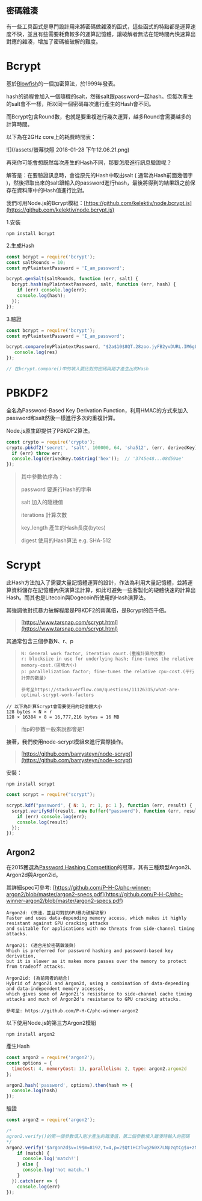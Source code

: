 ## 密碼雜湊

有一些工具函式是專門設計用來將密碼做雜湊的函式，這些函式的特點都是運算速度不快，並且有些需要耗費較多的運算記憶體，讓破解者無法在短時間內快速算出對應的雜湊，增加了密碼被破解的難度。

# Bcrypt

基於[Blowfish](https://baike.baidu.com/item/Blowfish/1677776)的一個加密算法，於1999年發表。

hash的過程會加入一個隨機的salt，然後salt跟password一起hash。但每次產生的salt會不一樣，所以同一個密碼每次進行產生的Hash會不同。

而Bcrypt包含Round數，也就是要重複進行幾次運算，越多Round會需要越多的計算時間。

以下為在2GHz core上的耗費時間表：

![](/assets/螢幕快照 2018-01-28 下午12.06.21.png)

再來你可能會想既然每次產生的Hash不同，那要怎麼進行訊息驗證呢？

解答是：在要驗證訊息時，會從原先的Hash中取出salt \( 通常為Hash前面幾個字 \)，然後把取出來的salt跟輸入的password進行hash，最後將得到的結果跟之前保存在資料庫中的Hash值進行比對。

我們可用Node.js的Bcrypt模組：[https://github.com/kelektiv/node.bcrypt.js](https://github.com/kelektiv/node.bcrypt.js)

1.安裝

```
npm install bcrypt
```

2.生成Hash

```js
const bcrypt = require('bcrypt');
const saltRounds = 10;
const myPlaintextPassword = 'I_am_password';

bcrypt.genSalt(saltRounds, function (err, salt) {
  bcrypt.hash(myPlaintextPassword, salt, function (err, hash) {
    if (err) console.log(err);
    console.log(hash);
  });
});
```

3.驗證

```js
const bcrypt = require('bcrypt');
const myPlaintextPassword = 'I_am_password';

bcrypt.compare(myPlaintextPassword, "$2a$10$8QT.28zoo.jyFB2yvDURL.IM6gL4YJHGsr1PUysnFuGeqeDeooxuK", function(err, res) {
   console.log(res)
});

// 在bcrypt.compare()中的填入要比對的密碼與剛才產生出的Hash
```

# PBKDF2

全名為Password-Based Key Derivation Function，利用HMAC的方式來加入password和salt然後一樣進行多次的重複計算。

Node.js原生即提供了PBKDF2算法。

```js
const crypto = require('crypto');
crypto.pbkdf2('secret', 'salt', 100000, 64, 'sha512', (err, derivedKey) => {
  if (err) throw err;
  console.log(derivedKey.toString('hex'));  // '3745e48...08d59ae'
});
```

> 其中參數依序為：
>
> password 要進行Hash的字串
>
> salt 加入的隨機值
>
> iterations 計算次數
>
> key\_length 產生的Hash長度\(bytes\)
>
> digest 使用的Hash算法 e.g. SHA-512

# Scrypt

此Hash方法加入了需要大量記憶體運算的設計，作法為利用大量記憶體，並將運算資料儲存在記憶體內供演算法計算，如此可避免一些客製化的硬體快速的計算出Hash。而其也是Litecoin與Dogecoin所使用的Hash演算法。

其強調他對抗暴力破解程度是PBKDF2的兩萬倍，是Bcrypt的四千倍。

> [https://www.tarsnap.com/scrypt.html](https://www.tarsnap.com/scrypt.html)

其通常包含三個參數N、r、p

> ```
> N: General work factor, iteration count.(重複計算的次數)
> r: blocksize in use for underlying hash; fine-tunes the relative memory-cost.(區塊大小)
> p: parallelization factor; fine-tunes the relative cpu-cost.(平行計算的數量)
>
> 參考至https://stackoverflow.com/questions/11126315/what-are-optimal-scrypt-work-factors
> ```

```
// 以下為計算Scrypt會需要使用的記憶體大小
128 bytes × N × r
128 × 16384 × 8 = 16,777,216 bytes = 16 MB
```

> 而p的參數一般來說都會是1

接著，我們使用node-scrypt模組來進行實際操作。

> [https://github.com/barrysteyn/node-scrypt](https://github.com/barrysteyn/node-scrypt)

安裝：

```
npm install scrypt
```

```js
const scrypt = require("scrypt");

scrypt.kdf("password", { N: 1, r: 1, p: 1 }, function (err, result) {
  scrypt.verifyKdf(result, new Buffer("password"), function (err, result) {
    if (err) console.log(err);
    console.log(result)
  });
});
```

## Argon2

在2015獲選為[Password Hashing Competition](https://en.wikipedia.org/wiki/Password_Hashing_Competition)的冠軍，其有三種類型Argon2i、Argon2d與Argon2id。

其詳細spec可參考: [https://github.com/P-H-C/phc-winner-argon2/blob/master/argon2-specs.pdf](https://github.com/P-H-C/phc-winner-argon2/blob/master/argon2-specs.pdf)

```
Argon2d: (快速，並且可對抗GPU暴力破解攻擊)
Faster and uses data-depending memory access, which makes it highly resistant against GPU cracking attacks 
and suitable for applications with no threats from side-channel timing attacks. 

Argon2i: (適合用於密碼雜湊與)
Which is preferred for password hashing and password-based key derivation, 
but it is slower as it makes more passes over the memory to protect from tradeoff attacks.

Argon2id: (為前兩者的結合)
Hybrid of Argon2i and Argon2d, using a combination of data-depending and data-independent memory accesses, 
which gives some of Argon2i's resistance to side-channel cache timing attacks and much of Argon2d's resistance to GPU cracking attacks.

參考至: https://github.com/P-H-C/phc-winner-argon2
```

以下使用Node.js的第三方Argon2模組

```
npm install argon2
```

產生Hash

```js
const argon2 = require('argon2');
const options = {
  timeCost: 4, memoryCost: 13, parallelism: 2, type: argon2.argon2d
};

argon2.hash('password', options).then(hash => {
  console.log(hash)
});
```

驗證

```js
const argon2 = require('argon2');

/*
agron2.verify()的第一個參數填入剛才產生的雜湊值，第二個參數填入雜湊時輸入的密碼
*/
argon2.verify('$argon2d$v=19$m=8192,t=4,p=2$Qt1HCzlwg260X7LNpzqtCg$u+zNJnC2s7gs6vJ6rzlR6usRIKJdvqGGKjALr47txg0', 'password').then(match => {
    if (match) {
      console.log('match!')
    } else {
      console.log('not match.')
    }
  }).catch(err => {
    console.log(err)
});
```



